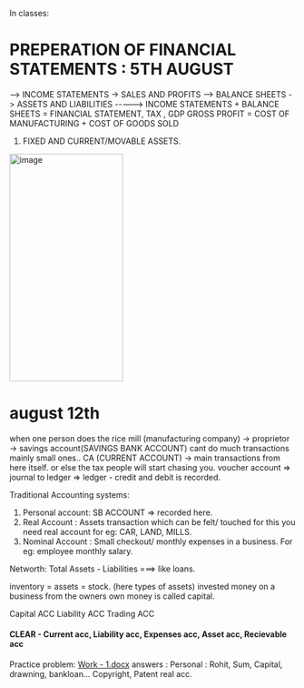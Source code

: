 In classes:
# PREPERATION OF FINANCIAL STATEMENTS : 5TH AUGUST
--> INCOME STATEMENTS -> SALES AND PROFITS 
--> BALANCE SHEETS -> ASSETS AND LIABILITIES -----> INCOME STATEMENTS + BALANCE SHEETS = FINANCIAL STATEMENT, TAX , GDP
GROSS PROFIT = COST OF MANUFACTURING + COST OF GOODS SOLD 
1.  FIXED AND CURRENT/MOVABLE ASSETS.
<img width="200" height="400" alt="image" src="https://github.com/user-attachments/assets/cde13fd5-0591-47ae-b172-387ee36a1391" />

# august 12th 
  when one person does the rice mill (manufacturing company) -> proprietor -> savings account(SAVINGS BANK ACCOUNT) cant do much transactions mainly small ones..
    CA (CURRENT ACCOUNT) -> main transactions from here itself. or else the tax people will start chasing you. 
    voucher account => 
    journal to ledger    =>
    ledger - credit and debit is recorded. 

  Traditional Accounting systems:
  1. Personal account: SB ACCOUNT => recorded here.
  3. Real Account    : Assets transaction which can be felt/ touched for this you need real account for eg: CAR, LAND, MILLS. 
  4. Nominal Account : Small checkout/ monthly expenses in a business. For eg: employee monthly salary.

Networth: Total Assets - Liabilities ===> like loans. 

inventory = assets = stock. (here types of assets)
invested money on a business from the owners own money is called capital. 

Capital ACC
Liability ACC
Trading ACC 

#### CLEAR - Current acc, Liability acc, Expenses acc, Asset acc, Recievable acc

Practice problem: [Work - 1.docx](https://github.com/user-attachments/files/21851984/Work.-.1.docx)
answers : Personal : Rohit, Sum, Capital, drawning, bankloan... Copyright, Patent real acc. 

